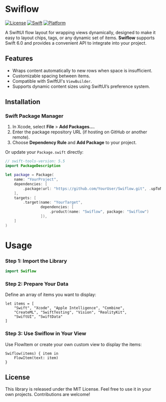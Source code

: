 # Swiflow

[![License](https://img.shields.io/badge/License-MIT-blue.svg)](LICENSE)
[![Swift](https://img.shields.io/badge/Swift-5.5%20|%205.6%20|%205.7%20|%205.8%20|%205.9%20|%206.0-orange.svg)](https://swift.org)
[![Platform](https://img.shields.io/badge/Platform-iOS%2015%2B-blue.svg)](#)

A SwiftUI flow layout for wrapping views dynamically, designed to make it easy to layout chips, tags, or any dynamic set of items. **Swiflow** supports Swift 6.0 and provides a convenient API to integrate into your project.

## Features

- Wraps content automatically to new rows when space is insufficient.
- Customizable spacing between items.
- Compatible with SwiftUI's `ViewBuilder`.
- Supports dynamic content sizes using SwiftUI’s preference system.

## Installation

### Swift Package Manager

1. In Xcode, select **File** > **Add Packages...**.
2. Enter the package repository URL (if hosting on GitHub or another remote).
3. Choose **Dependency Rule** and **Add Package** to your project.

Or update your `Package.swift` directly:

```swift
// swift-tools-version: 5.5
import PackageDescription

let package = Package(
    name: "YourProject",
    dependencies: [
        .package(url: "https://github.com/YourUser/Swiflow.git", .upToNextMajor(from: "1.0.0"))
    ],
    targets: [
        .target(name: "YourTarget",
                dependencies: [
                    .product(name: "Swiflow", package: "Swiflow")
                ]),
    ]
)
```
# Usage

### Step 1: Import the Library

```swift
import Swiflow
```
### Step 2: Prepare Your Data
Define an array of items you want to display:
```
let items = [
    "Swift", "Xcode", "Apple Intelligence", "Combine",
    "CreateML", "SwiftTesting", "Vision", "RealityKit",
    "SwiftUI", "SwiftData"
]
```
### Step 3: Use Swiflow in Your View
Use FlowItem or create your own custom view to display the items:
```
Swiflow(items) { item in
    FlowItem(text: item)
}
```

## License

This library is released under the MIT License. Feel free to use it in your own projects. Contributions are welcome!

